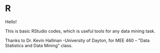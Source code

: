 # R
Hello! 

This is basic RStudio codes, which is useful tools for any data mining task.

Thanks to Dr. Kevin Hallinan -University of Dayton,
for MEE 460 – "Data Statistics and Data Mining" class.
